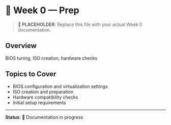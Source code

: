 # 🧩 Week 0 — Prep

> **📝 PLACEHOLDER**: Replace this file with your actual Week 0 documentation.

## Overview
BIOS tuning, ISO creation, hardware checks

## Topics to Cover
- BIOS configuration and virtualization settings
- ISO creation and preparation
- Hardware compatibility checks
- Initial setup requirements

---

**Status**: 🚧 Documentation in progress

<!-- DELETE THIS COMMENT BLOCK WHEN ADDING REAL CONTENT:
   This is a placeholder file. When you're ready to add your actual content:
   1. Delete everything in this file
   2. Add your real documentation
   3. Keep the same filename (README.md)
-->

